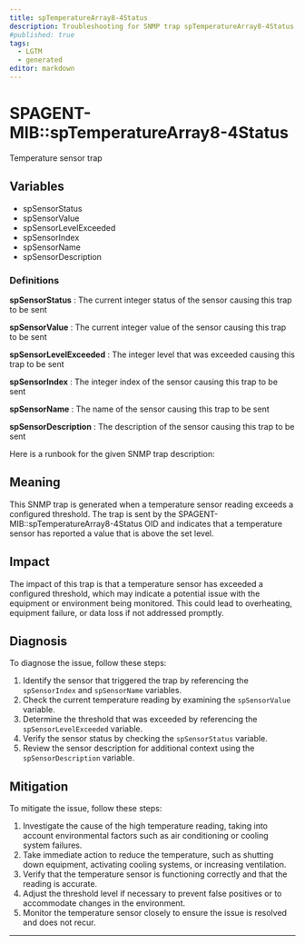 ```yaml
---
title: spTemperatureArray8-4Status
description: Troubleshooting for SNMP trap spTemperatureArray8-4Status
#published: true
tags:
  - LGTM
  - generated
editor: markdown
---
```


# SPAGENT-MIB::spTemperatureArray8-4Status 

Temperature sensor trap 


## Variables


  - spSensorStatus
  - spSensorValue
  - spSensorLevelExceeded
  - spSensorIndex
  - spSensorName
  - spSensorDescription 

### Definitions 


**spSensorStatus** 
: The current integer status of the sensor causing this trap to be sent 

**spSensorValue** 
: The current integer value of the sensor causing this trap to be sent 

**spSensorLevelExceeded** 
: The integer level that was exceeded causing this trap to be sent 

**spSensorIndex** 
: The integer index of the sensor causing this trap to be sent 

**spSensorName** 
: The name of the sensor causing this trap to be sent 

**spSensorDescription** 
: The description of the sensor causing this trap to be sent 


Here is a runbook for the given SNMP trap description:

## Meaning

This SNMP trap is generated when a temperature sensor reading exceeds a configured threshold. The trap is sent by the SPAGENT-MIB::spTemperatureArray8-4Status OID and indicates that a temperature sensor has reported a value that is above the set level.

## Impact

The impact of this trap is that a temperature sensor has exceeded a configured threshold, which may indicate a potential issue with the equipment or environment being monitored. This could lead to overheating, equipment failure, or data loss if not addressed promptly.

## Diagnosis

To diagnose the issue, follow these steps:

1. Identify the sensor that triggered the trap by referencing the `spSensorIndex` and `spSensorName` variables.
2. Check the current temperature reading by examining the `spSensorValue` variable.
3. Determine the threshold that was exceeded by referencing the `spSensorLevelExceeded` variable.
4. Verify the sensor status by checking the `spSensorStatus` variable.
5. Review the sensor description for additional context using the `spSensorDescription` variable.

## Mitigation

To mitigate the issue, follow these steps:

1. Investigate the cause of the high temperature reading, taking into account environmental factors such as air conditioning or cooling system failures.
2. Take immediate action to reduce the temperature, such as shutting down equipment, activating cooling systems, or increasing ventilation.
3. Verify that the temperature sensor is functioning correctly and that the reading is accurate.
4. Adjust the threshold level if necessary to prevent false positives or to accommodate changes in the environment.
5. Monitor the temperature sensor closely to ensure the issue is resolved and does not recur.
---




